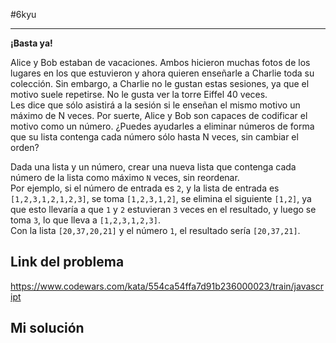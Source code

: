 #6kyu 
___
**¡Basta ya!**

Alice y Bob estaban de vacaciones. Ambos hicieron muchas fotos de los lugares en los que estuvieron y ahora quieren enseñarle a Charlie toda su colección. Sin embargo, a Charlie no le gustan estas sesiones, ya que el motivo suele repetirse. No le gusta ver la torre Eiffel 40 veces.  
Les dice que sólo asistirá a la sesión si le enseñan el mismo motivo un máximo de N veces. Por suerte, Alice y Bob son capaces de codificar el motivo como un número. ¿Puedes ayudarles a eliminar números de forma que su lista contenga cada número sólo hasta N veces, sin cambiar el orden?

Dada una lista y un número, crear una nueva lista que contenga cada número de la lista como máximo `N` veces, sin reordenar.  
Por ejemplo, si el número de entrada es `2`, y la lista de entrada es `[1,2,3,1,2,1,2,3]`, se toma `[1,2,3,1,2]`, se elimina el siguiente `[1,2]`, ya que esto llevaría a que `1` y `2` estuvieran `3` veces en el resultado, y luego se toma `3`, lo que lleva a `[1,2,3,1,2,3]`.  
Con la lista `[20,37,20,21]` y el número `1`, el resultado sería `[20,37,21]`.
## Link del problema

https://www.codewars.com/kata/554ca54ffa7d91b236000023/train/javascript
## Mi solución
